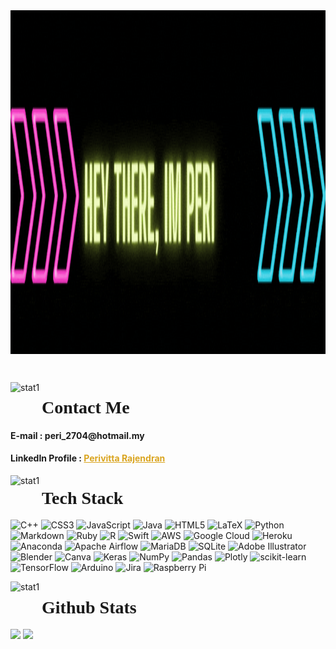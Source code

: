 <img align="center" width="550" height="550" alt="Coding" src="title.gif" >

<!-- <img align="left" alt="Coding" width="350" height="200" src="git.gif">
<img align="right" alt="Coding" width="350" height="200" src="computer.gif" > -->

<!-- [![](https://visitcount.itsvg.in/api?id=PR-Peri&icon=8&color=0)](https://visitcount.itsvg.in) -->

<!-- [![Profile Visits](https://visitor-count-b8lb.vercel.app/api/PR-Peri)](https://visitcount.itsvg.in) -->

<p align="left"> <a href="https://twitter.com/" target="blank"><img src="https://img.shields.io/twitter/follow/?logo=twitter&style=for-the-badge" alt="" ></a> </p>


<img align="left" alt="stat1" width="50" height="50" src="https://user-images.githubusercontent.com/46223444/196027559-ef4ca00e-78b0-4996-8b4d-d9eecdc6c3e0.png" >
<h1 style="font-family:verdana;"> Contact Me </h1>
<h4> E-mail : peri_2704@hotmail.my </h4>
<p><h4> LinkedIn Profile :  <a
                        href="https://www.linkedin.com/in/peri-r-3144b3102/"
                        style="color:goldenrod"> Perivitta Rajendran </a> </h4></p>

<img align="left" alt="stat1" width="50" height="50" src="https://img.myloview.com.br/posters/glowing-neon-line-scissors-cutting-a-credit-card-icon-isolated-on-black-background-online-payment-cash-withdrawal-financial-operations-shopping-sign-colorful-outline-concept-vector-400-263397388.jpg" > <h1 style="font-family:verdana;"> Tech Stack </h1>

![C++](https://img.shields.io/badge/c++-%2300599C.svg?style=for-the-badge&logo=c%2B%2B&logoColor=white) ![CSS3](https://img.shields.io/badge/css3-%231572B6.svg?style=for-the-badge&logo=css3&logoColor=white) ![JavaScript](https://img.shields.io/badge/javascript-%23323330.svg?style=for-the-badge&logo=javascript&logoColor=%23F7DF1E) ![Java](https://img.shields.io/badge/java-%23ED8B00.svg?style=for-the-badge&logo=java&logoColor=white) ![HTML5](https://img.shields.io/badge/html5-%23E34F26.svg?style=for-the-badge&logo=html5&logoColor=white) ![LaTeX](https://img.shields.io/badge/latex-%23008080.svg?style=for-the-badge&logo=latex&logoColor=white) ![Python](https://img.shields.io/badge/python-3670A0?style=for-the-badge&logo=python&logoColor=ffdd54) ![Markdown](https://img.shields.io/badge/markdown-%23000000.svg?style=for-the-badge&logo=markdown&logoColor=white) ![Ruby](https://img.shields.io/badge/ruby-%23CC342D.svg?style=for-the-badge&logo=ruby&logoColor=white) ![R](https://img.shields.io/badge/r-%23276DC3.svg?style=for-the-badge&logo=r&logoColor=white) ![Swift](https://img.shields.io/badge/swift-F54A2A?style=for-the-badge&logo=swift&logoColor=white) ![AWS](https://img.shields.io/badge/AWS-%23FF9900.svg?style=for-the-badge&logo=amazon-aws&logoColor=white) ![Google Cloud](https://img.shields.io/badge/Google%20Cloud-%234285F4.svg?style=for-the-badge&logo=google-cloud&logoColor=white) ![Heroku](https://img.shields.io/badge/heroku-%23430098.svg?style=for-the-badge&logo=heroku&logoColor=white) ![Anaconda](https://img.shields.io/badge/Anaconda-%2344A833.svg?style=for-the-badge&logo=anaconda&logoColor=white) ![Apache Airflow](https://img.shields.io/badge/Apache%20Airflow-017CEE?style=for-the-badge&logo=Apache%20Airflow&logoColor=white) ![MariaDB](https://img.shields.io/badge/MariaDB-003545?style=for-the-badge&logo=mariadb&logoColor=white) ![SQLite](https://img.shields.io/badge/sqlite-%2307405e.svg?style=for-the-badge&logo=sqlite&logoColor=white) ![Adobe Illustrator](https://img.shields.io/badge/adobeillustrator-%23FF9A00.svg?style=for-the-badge&logo=adobeillustrator&logoColor=white) ![Blender](https://img.shields.io/badge/blender-%23F5792A.svg?style=for-the-badge&logo=blender&logoColor=white) ![Canva](https://img.shields.io/badge/Canva-%2300C4CC.svg?style=for-the-badge&logo=Canva&logoColor=white) ![Keras](https://img.shields.io/badge/Keras-%23D00000.svg?style=for-the-badge&logo=Keras&logoColor=white) ![NumPy](https://img.shields.io/badge/numpy-%23013243.svg?style=for-the-badge&logo=numpy&logoColor=white) ![Pandas](https://img.shields.io/badge/pandas-%23150458.svg?style=for-the-badge&logo=pandas&logoColor=white) ![Plotly](https://img.shields.io/badge/Plotly-%233F4F75.svg?style=for-the-badge&logo=plotly&logoColor=white)  ![scikit-learn](https://img.shields.io/badge/scikit--learn-%23F7931E.svg?style=for-the-badge&logo=scikit-learn&logoColor=white)  ![TensorFlow](https://img.shields.io/badge/TensorFlow-%23FF6F00.svg?style=for-the-badge&logo=TensorFlow&logoColor=white) ![Arduino](https://img.shields.io/badge/-Arduino-00979D?style=for-the-badge&logo=Arduino&logoColor=white) ![Jira](https://img.shields.io/badge/jira-%230A0FFF.svg?style=for-the-badge&logo=jira&logoColor=white) ![Raspberry Pi](https://img.shields.io/badge/-RaspberryPi-C51A4A?style=for-the-badge&logo=Raspberry-Pi)

<img align="left" alt="stat1" width="50" height="50" src="https://i.pinimg.com/originals/29/54/3f/29543fd962c81b05eb91d373c8f4889b.jpg" >
<h1 style="font-family:verdana;"> Github Stats  </h1>

<p float="left">
  <img src="https://github-readme-stats-sigma-five.vercel.app/api?username=PR-Peri&theme=radical&hide_border=true&include_all_commits=true&count_private=true" width="100" style="width:45%" />
  <img src="https://github-readme-streak-stats.herokuapp.com/?user=PR-Peri&theme=radical&hide_border=true" width="100" style="width:45%"/> 
</p>
